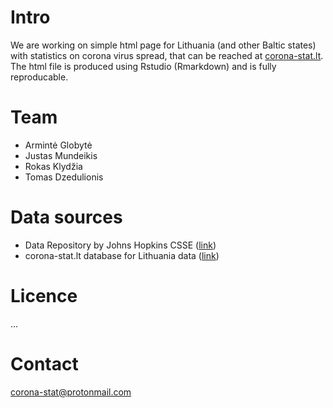 # Intro

We are working on simple html page for Lithuania (and other Baltic states) with statistics on corona virus spread, that can be reached at [corona-stat.lt](https://corona-stat.lt/). The html file is produced using Rstudio (Rmarkdown) and is fully reproducable.

# Team
* Armintė Globytė
* Justas Mundeikis
* Rokas Klydžia
* Tomas Dzedulionis

# Data sources

* Data Repository by Johns Hopkins CSSE ([link](https://github.com/CSSEGISandData/COVID-19))
* corona-stat.lt database for Lithuania data ([link](https://docs.google.com/spreadsheets/d/1l9HM2hIjLFA-SZy_kO8b8B5Ddr0hfVZrmx2Yb1n1feg/edit#gid=0))

# Licence
...

# Contact

corona-stat@protonmail.com